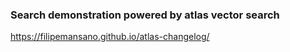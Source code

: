 ### Search demonstration powered by atlas vector search
https://filipemansano.github.io/atlas-changelog/